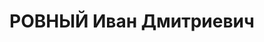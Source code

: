 ---
title: РОВНЫЙ Иван Дмитриевич
description: "Звание: 22.04.1936 - военинженер 3 ранга. \n  инженер по эксплуатации\
  \ 9 отдельного авиаотряда УПВО НКВД Грузинской ССР, уволен 28.10.1937"
---